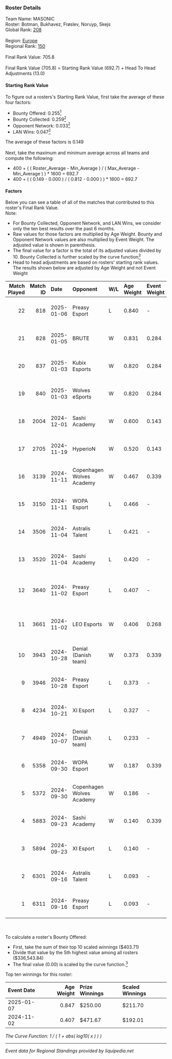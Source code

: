 ### Roster Details<br />
Team Name: MASONIC<br />
Roster: Botman, Bukhavez, Frøslev, Noruyp, Skejs<br />
Global Rank: [208](../../standings_global_2025_03_01.md)<br />
<br />
Region: [Europe]( ../../standings_europe_2025_03_01.md)<br />
Regional Rank: [150]( ../../standings_europe_2025_03_01.md)<br />
<br />
Final Rank Value:  705.8<br />
<br />
Final Rank Value (705.8) = Starting Rank Value (692.7) + Head To Head Adjustments (13.0)<br />

#### Starting Rank Value<br />
To figure out a rosters's Starting Rank Value, first take the average of these four factors:<br />
- Bounty Offered: 0.255[<sup>1</sup>](#table2)
- Bounty Collected: 0.259[<sup>2</sup>](#table1)
- Opponent Network: 0.033[<sup>2</sup>](#table1)
- LAN Wins: 0.047[<sup>2</sup>](#table1)

The average of these factors is 0.149<br />
<br />
Next, take the maximum and minimum average across all teams and compute the following:<br />
- 400 + ( ( Roster_Average - Min_Average ) / ( Max_Average - Min_Average ) ) * 1600 = 692.7
- 400 + ( ( 0.149 - 0.000 ) / ( 0.812 - 0.000 ) ) * 1600 = 692.7


#### Factors<br />
Below you can see a table of all of the matches that contributed to this roster's Final Rank Value.<br />
Note:<br />

- For Bounty Collected, Opponent Network, and LAN Wins, we consider only the ten best results over the past 6 months.
- Raw values for those factors are multiplied by Age Weight. Bounty and Opponent Network values are also multiplied by Event Weight. The adjusted value is shown in parenthesis.
- The final value for a factor is the total of its adjusted values divided by 10. Bounty Collected is further scaled by the curve function[<sup>3</sup>](#curveFunction)
- Head to head adjustments are based on rosters' starting rank values. The results shown below are adjusted by Age Weight and not Event Weight
<span id="table1"></span><br />


| Match Played | Match ID | Date       | Opponent                  | W/L | Age Weight | Event Weight | Bounty Collected | Opponent Network | LAN Wins  | H2H Adj. | Roster                                              |
| -: | -: | :- | :- | :- | :- | :- | :- | :- | :- | -: | :- |
|           22 |      818 | 2025-01-06 | Preasy Esport             | L   | 0.840      | -            | -                | -                | -         |   -11.21 | Botman, Bukhavez, Frøslev, Noruyp, Skejs            |
|           21 |      828 | 2025-01-05 | BRUTE                     | W   | 0.831      | 0.284        | 0.004 (0.001)    | 0.347 (0.082)    | 0 (0.000) |    12.57 | Botman, Bukhavez, Frøslev, Noruyp, Skejs            |
|           20 |      837 | 2025-01-03 | Kubix Esports             | W   | 0.820      | 0.284        | 0.045 (0.011)    | 0.573 (0.133)    | 0 (0.000) |    18.93 | Botman, Bukhavez, Frøslev, Noruyp, Skejs            |
|           19 |      840 | 2025-01-03 | Wolves eSports            | W   | 0.820      | 0.284        | 0.000 (0.000)    | 0.042 (0.010)    | 0 (0.000) |     4.31 | Botman, Bukhavez, Frøslev, Noruyp, Skejs            |
|           18 |     2004 | 2024-12-01 | Sashi Academy             | W   | 0.600      | 0.143        | 0.001 (0.000)    | 0.280 (0.024)    | 0 (0.000) |    10.23 | Botman, Bukhavez, Frøslev, Noruyp, Skejs            |
|           17 |     2705 | 2024-11-19 | HyperioN                  | W   | 0.520      | 0.143        | 0.000 (0.000)    | 0.000 (0.000)    | 0 (0.000) |     2.97 | Botman, Frøslev, NoProblemGuy, Noruyp, Patti        |
|           16 |     3139 | 2024-11-11 | Copenhagen Wolves Academy | W   | 0.467      | 0.339        | 0.000 (0.000)    | 0.000 (0.000)    | 0 (0.000) |     2.50 | Botman, Frøslev, NoProblemGuy, Noruyp, Patti        |
|           15 |     3150 | 2024-11-11 | WOPA Esport               | L   | 0.466      | -            | -                | -                | -         |    -4.28 | Botman, Frøslev, NoProblemGuy, Noruyp, Patti        |
|           14 |     3506 | 2024-11-04 | Astralis Talent           | L   | 0.421      | -            | -                | -                | -         |    -5.77 | Botman, Frøslev, NoProblemGuy, Noruyp, Patti        |
|           13 |     3520 | 2024-11-04 | Sashi Academy             | L   | 0.420      | -            | -                | -                | -         |    -6.56 | Botman, Frøslev, NoProblemGuy, Noruyp, Patti        |
|           12 |     3640 | 2024-11-02 | Preasy Esport             | L   | 0.407      | -            | -                | -                | -         |    -4.60 | Botman, FrekaFiskeNN, Frøslev, NoProblemGuy, Noruyp |
|           11 |     3661 | 2024-11-02 | LEO Esports               | W   | 0.406      | 0.268        | 0.000 (0.000)    | 0.000 (0.000)    | 1 (0.406) |     2.15 | Botman, FrekaFiskeNN, Frøslev, NoProblemGuy, Noruyp |
|           10 |     3943 | 2024-10-28 | Denial (Danish team)      | W   | 0.373      | 0.339        | 0.001 (0.000)    | 0.116 (0.015)    | 0 (0.000) |     5.72 | Botman, Frøslev, NoProblemGuy, Noruyp, Patti        |
|            9 |     3946 | 2024-10-28 | Preasy Esport             | L   | 0.373      | -            | -                | -                | -         |    -4.15 | Botman, Frøslev, NoProblemGuy, Noruyp, Patti        |
|            8 |     4234 | 2024-10-21 | XI Esport                 | L   | 0.327      | -            | -                | -                | -         |    -7.44 | Botman, Frøslev, NoProblemGuy, Noruyp, Patti        |
|            7 |     4949 | 2024-10-07 | Denial (Danish team)      | L   | 0.233      | -            | -                | -                | -         |    -3.91 | Botman, Frøslev, NoProblemGuy, Noruyp, Patti        |
|            6 |     5358 | 2024-09-30 | WOPA Esport               | W   | 0.187      | 0.339        | 0.031 (0.002)    | 0.828 (0.052)    | 0 (0.000) |     3.91 | Botman, Frøslev, NoProblemGuy, Noruyp, Patti        |
|            5 |     5372 | 2024-09-30 | Copenhagen Wolves Academy | W   | 0.186      | -            | -                | -                | 0 (0.000) |     0.96 | Botman, Frøslev, NoProblemGuy, Noruyp, Patti        |
|            4 |     5883 | 2024-09-23 | Sashi Academy             | W   | 0.140      | 0.339        | 0.001 (0.000)    | 0.280 (0.013)    | -         |     2.23 | Botman, Frøslev, NoProblemGuy, Noruyp, Patti        |
|            3 |     5894 | 2024-09-23 | XI Esport                 | L   | 0.140      | -            | -                | -                | -         |    -3.24 | Botman, Frøslev, NoProblemGuy, Noruyp, Patti        |
|            2 |     6301 | 2024-09-16 | Astralis Talent           | L   | 0.093      | -            | -                | -                | -         |    -1.27 | Botman, Frøslev, NoProblemGuy, Noruyp, Patti        |
|            1 |     6311 | 2024-09-16 | Preasy Esport             | L   | 0.093      | -            | -                | -                | -         |    -1.01 | Botman, Frøslev, NoProblemGuy, Noruyp, Patti        |

<br />
<span id="table2"></span><br />
To calculate a roster's Bounty Offered:<br />

- First, take the sum of their top 10 scaled winnings ($403.71)
- Divide that value by the 5th highest value among all rosters ($336,543.84)
- The final value (0.00) is scaled by the curve function.[<sup>3</sup>](#curveFunction)

Top ten winnings for this roster:<br />

| Event Date | Age Weight | Prize Winnings | Scaled Winnings |
| :- | -: | :- | :- |
| 2025-01-07 |      0.847 | $250.00        | $211.70         |
| 2024-11-02 |      0.407 | $471.67        | $192.01         |


<span id="curveFunction"></span>_The Curve Function: 1 / ( 1 + abs( log10( x ) ) )_<br />

---
_Event data for Regional Standings provided by liquipedia.net_<br />
